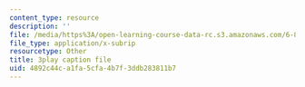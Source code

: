 ```yaml
---
content_type: resource
description: ''
file: /media/https%3A/open-learning-course-data-rc.s3.amazonaws.com/6-851-advanced-data-structures-spring-2012/4892c44ca1fa5cfa4b7f3ddb283811b7_bY8f4DSkQ6M.srt
file_type: application/x-subrip
resourcetype: Other
title: 3play caption file
uid: 4892c44c-a1fa-5cfa-4b7f-3ddb283811b7
---
```

